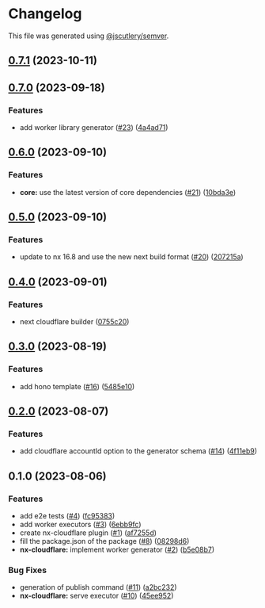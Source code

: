 # Changelog

This file was generated using [@jscutlery/semver](https://github.com/jscutlery/semver).

## [0.7.1](https://github.com/naxodev/oss/compare/v0.7.0...v0.7.1) (2023-10-11)

## [0.7.0](https://github.com/naxodev/oss/compare/v0.6.0...v0.7.0) (2023-09-18)


### Features

* add worker library generator ([#23](https://github.com/naxodev/oss/issues/23)) ([4a4ad71](https://github.com/naxodev/oss/commit/4a4ad713f432d3a1ae8ab05000f646d93017258e))

## [0.6.0](https://github.com/naxodev/oss/compare/v0.5.0...v0.6.0) (2023-09-10)


### Features

* **core:** use the latest version of core dependencies ([#21](https://github.com/naxodev/oss/issues/21)) ([10bda3e](https://github.com/naxodev/oss/commit/10bda3e61fe8d37a8f4d3e6f5f64d59687260f6c))

## [0.5.0](https://github.com/naxodev/oss/compare/v0.4.0...v0.5.0) (2023-09-10)


### Features

* update to nx 16.8 and use the new next build format ([#20](https://github.com/naxodev/oss/issues/20)) ([207215a](https://github.com/naxodev/oss/commit/207215abc000c75633d2420c5946e12954b1d4e8))

## [0.4.0](https://github.com/naxodev/oss/compare/v0.3.0...v0.4.0) (2023-09-01)


### Features

* next cloudflare builder ([0755c20](https://github.com/naxodev/oss/commit/0755c20f59fe8327c8bb577b02ae08f7170766a7))

## [0.3.0](https://github.com/naxodev/oss/compare/v0.2.0...v0.3.0) (2023-08-19)


### Features

* add hono template ([#16](https://github.com/naxodev/oss/issues/16)) ([5485e10](https://github.com/naxodev/oss/commit/5485e1055f62c731dbfa5ade037160a4d4927301))

## [0.2.0](https://github.com/naxodev/oss/compare/v0.1.0...v0.2.0) (2023-08-07)


### Features

* add cloudflare accountId option to the generator schema ([#14](https://github.com/naxodev/oss/issues/14)) ([4f11eb9](https://github.com/naxodev/oss/commit/4f11eb96680da51a85bbf85f2795d659ab9777e9))

## 0.1.0 (2023-08-06)


### Features

* add e2e tests ([#4](https://github.com/naxodev/oss/issues/4)) ([fc95383](https://github.com/naxodev/oss/commit/fc95383f30c5200ec3db2c49589371f466c038e4))
* add worker executors ([#3](https://github.com/naxodev/oss/issues/3)) ([6ebb9fc](https://github.com/naxodev/oss/commit/6ebb9fc2fdf83c724406c66b659a14fe2aaa4230))
* create nx-cloudflare plugin ([#1](https://github.com/naxodev/oss/issues/1)) ([af7255d](https://github.com/naxodev/oss/commit/af7255d5c14f669f962e9162d916585f10057c5a))
* fill the package.json of the package ([#8](https://github.com/naxodev/oss/issues/8)) ([08298d6](https://github.com/naxodev/oss/commit/08298d6439912ef0a0b69384b87a291026498e9e))
* **nx-cloudflare:** implement worker generator ([#2](https://github.com/naxodev/oss/issues/2)) ([b5e08b7](https://github.com/naxodev/oss/commit/b5e08b7ea2ae552fb4a8a3a8dd0471ffae2a505d))


### Bug Fixes

* generation of publish command ([#11](https://github.com/naxodev/oss/issues/11)) ([a2bc232](https://github.com/naxodev/oss/commit/a2bc232ea29408d3b046b6d1154eab5fc88725e3))
* **nx-cloudflare:** serve executor ([#10](https://github.com/naxodev/oss/issues/10)) ([45ee952](https://github.com/naxodev/oss/commit/45ee9524becdf8c4eaa6ea5cf40e827370f3bbef))
